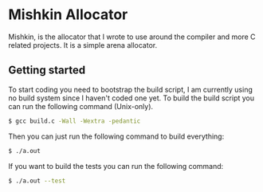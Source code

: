 # Mishkin Allocator

Mishkin, is the allocator that I wrote to use around the compiler and more C related projects. It is a simple arena allocator.

## Getting started

To start coding you need to bootstrap the build script, I am currently using no build system since I haven't coded one yet. To build the build script you can run the following command (Unix-only).

```sh
$ gcc build.c -Wall -Wextra -pedantic
```

Then you can just run the following command to build everything:

```sh
$ ./a.out
```

If you want to build the tests you can run the following command:

```sh
$ ./a.out --test
```
